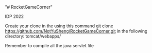 "# RocketGameCorner" 

IDP 2022

Create your clone in the using this command git clone https://github.com/NotYuSheng/RocketGameCorner.git in the following directory: tomcat/webapps/

Remember to compile all the java servlet file
